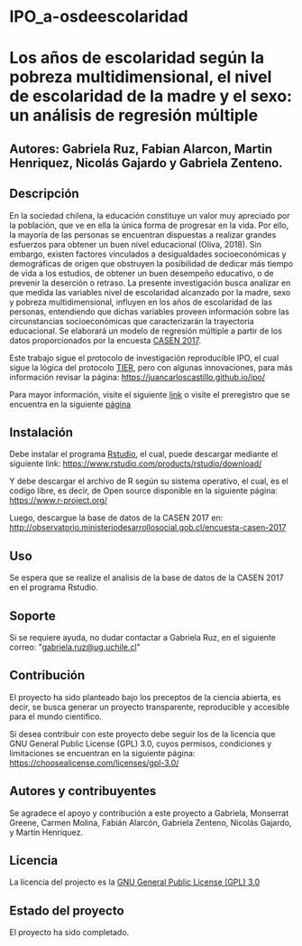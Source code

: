 # IPO_a-osdeescolaridad

# Los años de escolaridad según la pobreza multidimensional, el nivel de escolaridad de la madre y el sexo: un análisis de regresión múltiple

Autores: Gabriela Ruz, Fabian Alarcon, Martin Henriquez, Nicolás Gajardo y Gabriela Zenteno.
---

## Descripción

En la sociedad chilena, la educación constituye un valor muy apreciado por la población, que ve en ella la única forma de progresar en la vida. Por ello, la mayoría de las
personas se encuentran dispuestas a realizar grandes esfuerzos para obtener un buen nivel
educacional (Oliva, 2018). Sin embargo, existen factores vinculados a desigualdades
socioeconómicas y demográficas de origen que obstruyen la posibilidad de dedicar más
tiempo de vida a los estudios, de obtener un buen desempeño educativo, o de prevenir la
deserción o retraso. La presente investigación busca analizar en que medida las variables
nivel de escolaridad alcanzado por la madre, sexo y pobreza multidimensional, influyen en
los años de escolaridad de las personas, entendiendo que dichas variables proveen
información sobre las circunstancias socioeconómicas que caracterizarán la trayectoria
educacional. Se elaborará un modelo de regresión múltiple a partir de los datos proporcionados por la encuesta [CASEN 2017](http://observatorio.ministeriodesarrollosocial.gob.cl/encuesta-casen-2017).

Este trabajo sigue el protocolo de investigación reproducible IPO, el cual sigue la lógica del protocolo [TIER](https://www.projecttier.org/), pero con algunas innovaciones, para más información revisar la página: https://juancarloscastillo.github.io/ipo/

Para mayor información, visite el siguiente [link](https://gabrielaruzal.github.io/IPO_a-osdeescolaridad/) o visite el preregistro que se encuentra en la siguiente [página](https://osf.io/4evrw)

## Instalación

Debe instalar el programa [Rstudio](https://www.rstudio.com/about/), el cual, puede descargar mediante el siguiente link: https://www.rstudio.com/products/rstudio/download/

Y debe descargar el archivo de R según su sistema operativo, el cual, es el codigo libre, es decir, de Open source disponible en la siguiente página: https://www.r-project.org/

Luego, descargue la base de datos de la CASEN 2017 en: http://observatorio.ministeriodesarrollosocial.gob.cl/encuesta-casen-2017

## Uso

Se espera que se realize el analisis de la base de datos de la CASEN 2017 en el programa Rstudio. 

## Soporte

Si se requiere ayuda, no dudar contactar a Gabriela Ruz, en el siguiente correo: "gabriela.ruz@ug.uchile.cl"


## Contribución

El proyecto ha sido planteado bajo los preceptos de la ciencia abierta, es decir, se busca generar un proyecto transparente, reproducible y  accesible para el mundo cientifico. 

Si desea contribuir con este proyecto debe seguir los  de la licencia que GNU General Public License (GPL) 3.0, cuyos permisos, condiciones y limitaciones se encuentran en la siguiente página: https://choosealicense.com/licenses/gpl-3.0/

## Autores y contribuyentes

Se agradece el apoyo y contribución a este proyecto a Gabriela, Monserrat Greene, Carmen Molina, Fabián Alarcón, Gabriela Zenteno, Nicolás Gajardo, y Martín Henriquez. 

## Licencia

La licencia del projecto es la [GNU General Public License (GPL) 3.0](http://www.gnu.org/licenses/)

## Estado del proyecto 

El proyecto ha sido completado. 

